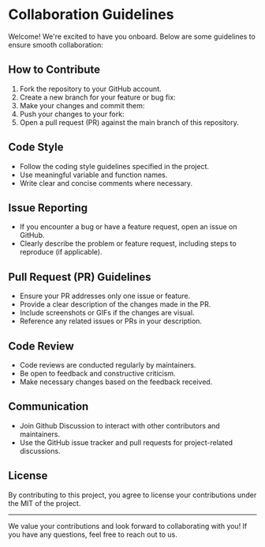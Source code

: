 # Collaboration Guidelines

Welcome! We're excited to have you onboard. Below are some guidelines to ensure smooth collaboration:

## How to Contribute

1. Fork the repository to your GitHub account.
2. Create a new branch for your feature or bug fix:
3. Make your changes and commit them:
4. Push your changes to your fork:
5. Open a pull request (PR) against the main branch of this repository.

## Code Style

- Follow the coding style guidelines specified in the project.
- Use meaningful variable and function names.
- Write clear and concise comments where necessary.

## Issue Reporting

- If you encounter a bug or have a feature request, open an issue on GitHub.
- Clearly describe the problem or feature request, including steps to reproduce (if applicable).

## Pull Request (PR) Guidelines

- Ensure your PR addresses only one issue or feature.
- Provide a clear description of the changes made in the PR.
- Include screenshots or GIFs if the changes are visual.
- Reference any related issues or PRs in your description.

## Code Review

- Code reviews are conducted regularly by maintainers.
- Be open to feedback and constructive criticism.
- Make necessary changes based on the feedback received.

## Communication

- Join Github Discussion to interact with other contributors and maintainers.
- Use the GitHub issue tracker and pull requests for project-related discussions.

## License

By contributing to this project, you agree to license your contributions under the MIT of the project.

---

We value your contributions and look forward to collaborating with you! If you have any questions, feel free to reach out to us.
